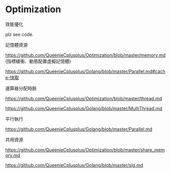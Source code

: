 # Optimization
效能優化

plz see code.

記憶體資源

https://github.com/QueenieCplusplus/Optimization/blob/master/memory.md (指標緩衝、動態配置虛擬記憶體)

https://github.com/QueenieCplusplus/Golang/blob/master/Parallel.md#cache-快取


運算器分配時脈

https://github.com/QueenieCplusplus/Optimization/blob/master/thread.md

https://github.com/QueenieCplusplus/Golang/blob/master/MultiThread.md

平行執行

https://github.com/QueenieCplusplus/Golang/blob/master/Parallel.md

共用資源

https://github.com/QueenieCplusplus/Optimization/blob/master/share_memory.md

https://github.com/QueenieCplusplus/Golang/blob/master/sig.md










